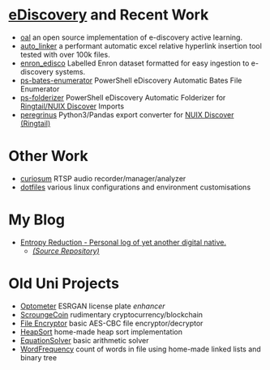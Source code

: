 # [eDiscovery](https://en.wikipedia.org/wiki/Electronic_discovery) and Recent Work

- [oal](https://github.com/andre-abadi/oal) an open source implementation of e-discovery active learning.
- [auto_linker](https://github.com/andre-abadi/auto_linker) a performant automatic excel relative hyperlink insertion tool tested with over 100k files.
- [enron_edisco](https://github.com/andre-abadi/enron_edisco) Labelled Enron dataset formatted for easy ingestion to e-discovery systems.
- [ps-bates-enumerator](https://github.com/andre-abadi/ps-bates-enumerator) PowerShell eDiscovery Automatic Bates File Enumerator
- [ps-folderizer](https://github.com/andre-abadi/ps-folderizer) PowerShell eDiscovery Automatic Folderizer for [Ringtail/NUIX Discover](https://www.ringtail.com/) Imports
- [peregrinus](https://github.com/andre-abadi/peregrinus) Python3/Pandas export converter for [NUIX Discover (Ringtail)](https://www.ringtail.com/) 

# Other Work

- [curiosum](https://github.com/andre-abadi/curiosum) RTSP audio recorder/manager/analyzer
- [dotfiles](https://github.com/andre-abadi/dotfiles) various linux configurations and environment customisations

# My Blog

- [Entropy Reduction - Personal log of yet another digital native.](https://andre-abadi.github.io/)
  - [*(Source Repository)*](https://github.com/andre-abadi/andre-abadi.github.io)

# Old Uni Projects

- [Optometer](https://github.com/andre-abadi/ECU_CSG3303_Optometer) ESRGAN license plate *enhancer*
- [ScroungeCoin](https://github.com/andre-abadi/ECU_CSI2108_Cryptocurrency) rudimentary cryptocurrency/blockchain
- [File Encryptor](https://github.com/andre-abadi/ECU_CSI2108_SymmetricEncryption) basic AES-CBC file encryptor/decryptor
- [HeapSort](https://github.com/andre-abadi/Curtin_ST152_HeapSort) home-made heap sort implementation
- [EquationSolver](https://github.com/andre-abadi/Curtin_ST152_EquationSolver) basic arithmetic solver
- [WordFrequency](https://github.com/andre-abadi/Curtin_ST152_WordFrequency) count of words in file using home-made linked lists and binary tree
